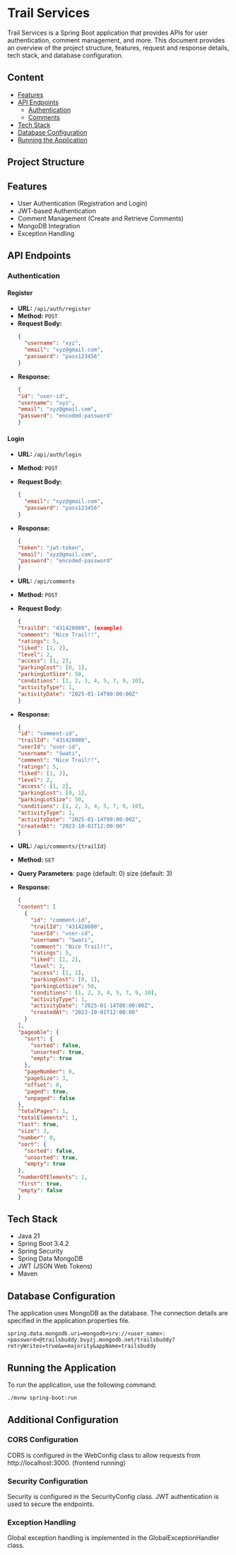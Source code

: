 # Trail Services

Trail Services is a Spring Boot application that provides APIs for user authentication, comment management, and more. This document provides an overview of the project structure, features, request and response details, tech stack, and database configuration.

## Content

- [Features](#features)
- [API Endpoints](#api-endpoints)
  - [Authentication](#authentication)
  - [Comments](#comments)
- [Tech Stack](#tech-stack)
- [Database Configuration](#database-configuration)
- [Running the Application](#running-the-application)

## Project Structure


## Features

- User Authentication (Registration and Login)
- JWT-based Authentication
- Comment Management (Create and Retrieve Comments)
- MongoDB Integration
- Exception Handling

## API Endpoints

### Authentication

#### Register

- **URL:** `/api/auth/register`
- **Method:** `POST`
- **Request Body:**
  ```json
  {
    "username": "xyz",
    "email": "xyz@gmail.com",
    "password": "pass123456"
  }

- **Response:**
  ```json
  {
  "id": "user-id",
  "username": "xyz",
  "email": "xyz@gmail.com",
  "password": "encoded-password"
  }

#### Login
- **URL:** `/api/auth/login`
- **Method:** `POST`
- **Request Body:**
  ```json
  {
    "email": "xyz@gmail.com",
    "password": "pass123456"
  }

- **Response:**
  ```json
  {
  "token": "jwt-token",
  "email": "xyz@gmail.com",
  "password": "encoded-password"
  }

- **URL:** `/api/comments`
- **Method:** `POST`
- **Request Body:**
  ```json
  {
  "trailId": "431428080", (example)
  "comment": "Nice Trail!!",
  "ratings": 5,
  "liked": [1, 2],
  "level": 2,
  "access": [1, 2],
  "parkingCost": [0, 1],
  "parkingLotSize": 50,
  "conditions": [1, 2, 3, 4, 5, 7, 9, 10],
  "activityType": 1,
  "activityDate": "2025-01-14T00:00:00Z"
  }

- **Response:**
  ```json
  {
  "id": "comment-id",
  "trailId": "431428080",
  "userId": "user-id",
  "username": "Swati",
  "comment": "Nice Trail!!",
  "ratings": 5,
  "liked": [1, 2],
  "level": 2,
  "access": [1, 2],
  "parkingCost": [0, 1],
  "parkingLotSize": 50,
  "conditions": [1, 2, 3, 4, 5, 7, 9, 10],
  "activityType": 1,
  "activityDate": "2025-01-14T00:00:00Z",
  "createdAt": "2023-10-01T12:00:00"
  }

- **URL:** `/api/comments/{trailId}`
- **Method:** `GET`
- **Query Parameters**:
    page (default: 0)
    size (default: 3)

- **Response:**
  ```json
  {
  "content": [
    {
      "id": "comment-id",
      "trailId": "431428080",
      "userId": "user-id",
      "username": "Swati",
      "comment": "Nice Trail!!",
      "ratings": 5,
      "liked": [1, 2],
      "level": 2,
      "access": [1, 2],
      "parkingCost": [0, 1],
      "parkingLotSize": 50,
      "conditions": [1, 2, 3, 4, 5, 7, 9, 10],
      "activityType": 1,
      "activityDate": "2025-01-14T00:00:00Z",
      "createdAt": "2023-10-01T12:00:00"
    }
  ],
  "pageable": {
    "sort": {
      "sorted": false,
      "unsorted": true,
      "empty": true
    },
    "pageNumber": 0,
    "pageSize": 3,
    "offset": 0,
    "paged": true,
    "unpaged": false
  },
  "totalPages": 1,
  "totalElements": 1,
  "last": true,
  "size": 3,
  "number": 0,
  "sort": {
    "sorted": false,
    "unsorted": true,
    "empty": true
  },
  "numberOfElements": 1,
  "first": true,
  "empty": false
  }


## Tech Stack
- Java 21
- Spring Boot 3.4.2
- Spring Security
- Spring Data MongoDB
- JWT (JSON Web Tokens)
- Maven

## Database Configuration
The application uses MongoDB as the database. The connection details are specified in the application.properties file.

```
spring.data.mongodb.uri=mongodb+srv://<user_name>:<password>@trailsbuddy.bvyzj.mongodb.net/trailsbuddy?retryWrites=true&w=majority&appName=trailsbuddy
```

## Running the Application
To run the application, use the following command:

```
./mvnw spring-boot:run
```

## Additional Configuration

### CORS Configuration
CORS is configured in the WebConfig class to allow requests from http://localhost:3000. (frontend running)

### Security Configuration
Security is configured in the SecurityConfig class. JWT authentication is used to secure the endpoints.

### Exception Handling
Global exception handling is implemented in the GlobalExceptionHandler class.


